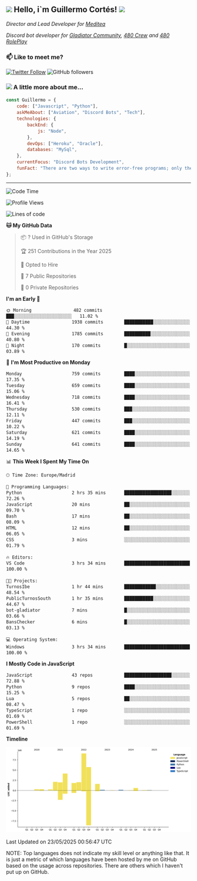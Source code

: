 <h2><img src="https://emojis.slackmojis.com/emojis/images/1531849430/4246/blob-sunglasses.gif?1531849430" width="30"/> Hello, i`m Guillermo Cortés! <img src="https://media.giphy.com/media/PiuVH04cd9JcmqqWKK/giphy.gif" width="50"></h2>
<p><em>Director and Lead Developer for <a href="https://mediteavirtual.es/">Meditea</a>
</em></p>
<p><em>Discord bot developer for <a href="https://discord.comunidadgladiator.com">Gladiator Community</a>, <a href="https://discord.gg/UpvpkUbGdA">480 Crew</a> and <a href="https://discord.gg/dmMRQgH3tu">480 RolePlay</a>
</em></p>

### 📫 Like to meet me?

[![Twitter Follow](https://img.shields.io/twitter/follow/concara3443?label=Follow)](https://twitter.com/intent/follow?screen_name=concara3443)
![GitHub followers](https://img.shields.io/github/followers/concara3443?label=Follow&style=social)

### <img src="https://media.giphy.com/media/WFZvB7VIXBgiz3oDXE/giphy.gif" width="50"> A little more about me...  

```javascript
const Guillermo = {
    code: ["Javascript", "Python"],
    askMeAbout: ["Aviation", "Discord Bots", "Tech"],
    technologies: {
        backEnd: {
            js: "Node",
        },
        devOps: ["Heroku", "Oracle"],
        databases: "MySql",
    },
    currentFocus: "Discord Bots Development",
    funFact: "There are two ways to write error-free programs; only the third one works"
};
```

---

<!--START_SECTION:waka-->
![Code Time](http://img.shields.io/badge/Code%20Time-612%20hrs%2036%20mins-blue)

![Profile Views](http://img.shields.io/badge/Profile%20Views-0-blue)

![Lines of code](https://img.shields.io/badge/From%20Hello%20World%20I%27ve%20Written-29.8%20million%20lines%20of%20code-blue)

**🐱 My GitHub Data** 

> 📦 ? Used in GitHub's Storage 
 > 
> 🏆 251 Contributions in the Year 2025
 > 
> 💼 Opted to Hire
 > 
> 📜 7 Public Repositories 
 > 
> 🔑 0 Private Repositories 
 > 
**I'm an Early 🐤** 

```text
🌞 Morning                482 commits         ███░░░░░░░░░░░░░░░░░░░░░░   11.02 % 
🌆 Daytime                1938 commits        ███████████░░░░░░░░░░░░░░   44.30 % 
🌃 Evening                1785 commits        ██████████░░░░░░░░░░░░░░░   40.80 % 
🌙 Night                  170 commits         █░░░░░░░░░░░░░░░░░░░░░░░░   03.89 % 
```
📅 **I'm Most Productive on Monday** 

```text
Monday                   759 commits         ████░░░░░░░░░░░░░░░░░░░░░   17.35 % 
Tuesday                  659 commits         ████░░░░░░░░░░░░░░░░░░░░░   15.06 % 
Wednesday                718 commits         ████░░░░░░░░░░░░░░░░░░░░░   16.41 % 
Thursday                 530 commits         ███░░░░░░░░░░░░░░░░░░░░░░   12.11 % 
Friday                   447 commits         ███░░░░░░░░░░░░░░░░░░░░░░   10.22 % 
Saturday                 621 commits         ████░░░░░░░░░░░░░░░░░░░░░   14.19 % 
Sunday                   641 commits         ████░░░░░░░░░░░░░░░░░░░░░   14.65 % 
```


📊 **This Week I Spent My Time On** 

```text
🕑︎ Time Zone: Europe/Madrid

💬 Programming Languages: 
Python                   2 hrs 35 mins       ██████████████████░░░░░░░   72.26 % 
JavaScript               20 mins             ██░░░░░░░░░░░░░░░░░░░░░░░   09.70 % 
Bash                     17 mins             ██░░░░░░░░░░░░░░░░░░░░░░░   08.09 % 
HTML                     12 mins             ██░░░░░░░░░░░░░░░░░░░░░░░   06.05 % 
CSS                      3 mins              ░░░░░░░░░░░░░░░░░░░░░░░░░   01.79 % 

🔥 Editors: 
VS Code                  3 hrs 34 mins       █████████████████████████   100.00 % 

🐱‍💻 Projects: 
TurnosIbe                1 hr 44 mins        ████████████░░░░░░░░░░░░░   48.54 % 
PublicTurnosSouth        1 hr 35 mins        ███████████░░░░░░░░░░░░░░   44.67 % 
bot-gladiator            7 mins              █░░░░░░░░░░░░░░░░░░░░░░░░   03.66 % 
BansChecker              6 mins              █░░░░░░░░░░░░░░░░░░░░░░░░   03.13 % 

💻 Operating System: 
Windows                  3 hrs 34 mins       █████████████████████████   100.00 % 
```

**I Mostly Code in JavaScript** 

```text
JavaScript               43 repos            ██████████████████░░░░░░░   72.88 % 
Python                   9 repos             ████░░░░░░░░░░░░░░░░░░░░░   15.25 % 
Lua                      5 repos             ██░░░░░░░░░░░░░░░░░░░░░░░   08.47 % 
TypeScript               1 repo              ░░░░░░░░░░░░░░░░░░░░░░░░░   01.69 % 
PowerShell               1 repo              ░░░░░░░░░░░░░░░░░░░░░░░░░   01.69 % 
```



**Timeline**

![Lines of Code chart](https://raw.githubusercontent.com/Concara3443/Concara3443/main/assets/bar_graph.png)


 Last Updated on 23/05/2025 00:56:47 UTC
<!--END_SECTION:waka-->

NOTE: Top languages does not indicate my skill level or anything like that. It is just a metric of which languages have been hosted by me on GitHub based on the usage across repositories. There are others which I haven't put up on GitHub.
